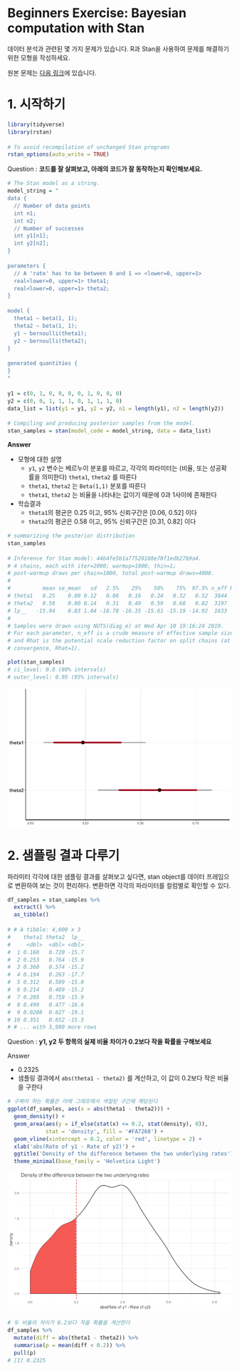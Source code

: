 # Beginners Exercise: Bayesian computation with Stan

데이터 분석과 관련된 몇 가지 문제가 있습니다. R과 Stan을 사용하여 문제를 해결하기 위한 모형을 작성하세요.

원본 문제는 [다음 링크](http://www.sumsar.net/files/posts/2017-01-15-bayesian-computation-with-stan-and-farmer-jons/stan_exercise.html)에 있습니다.

# 1. 시작하기

```r
library(tidyverse)
library(rstan)

# To avoid recompilation of unchanged Stan programs
rstan_options(auto_write = TRUE)
```

Question : **코드를 잘 살펴보고, 아래의 코드가 잘 동작하는지 확인해보세요.**

```r
# The Stan model as a string.
model_string = "
data {
  // Number of data points
  int n1;
  int n2;
  // Number of successes
  int y1[n1];
  int y2[n2];
}

parameters {
  // A 'rate' has to be between 0 and 1 => <lower=0, upper=1>
  real<lower=0, upper=1> theta1;
  real<lower=0, upper=1> theta2;
}

model {  
  theta1 ~ beta(1, 1);
  theta2 ~ beta(1, 1);
  y1 ~ bernoulli(theta1);
  y2 ~ bernoulli(theta2);
}

generated quantities {
}
"

y1 = c(0, 1, 0, 0, 0, 0, 1, 0, 0, 0)
y2 = c(0, 0, 1, 1, 1, 0, 1, 1, 1, 0)
data_list = list(y1 = y1, y2 = y2, n1 = length(y1), n2 = length(y2))

# Compiling and producing posterior samples from the model.
stan_samples = stan(model_code = model_string, data = data_list)
```

**Answer**

- 모형에 대한 설명
    - `y1`, `y2` 변수는 베르누이 분포를 따르고, 각각의 파라미터는 (비율, 또는 성공확률을 의미한다) `theta1`, `theta2` 를 따른다
    - `theta1`, `theta2` 는 `Beta(1,1)` 분포를 따른다
    - `theta1`, `theta2` 는 비율을 나타내는 값이기 때문에 0과 1사이에 존재한다
- 학습결과
    - `theta1`의 평균은 0.25 이고, 95% 신뢰구간은 [0.06, 0.52] 이다
    - `theta2`의 평균은 0.58 이고, 95% 신뢰구간은 [0.31, 0.82] 이다

```r
# summarizing the posterior distribution
stan_samples

# Inference for Stan model: 44b4fe5b1a77520188e78f1edb27b9a4.
# 4 chains, each with iter=2000; warmup=1000; thin=1;
# post-warmup draws per chain=1000, total post-warmup draws=4000.
#
#          mean se_mean   sd   2.5%    25%    50%    75%  97.5% n_eff Rhat
# theta1   0.25    0.00 0.12   0.06   0.16   0.24   0.32   0.52  3044    1
# theta2   0.58    0.00 0.14   0.31   0.49   0.59   0.68   0.82  3197    1
# lp__   -15.94    0.03 1.04 -18.78 -16.35 -15.61 -15.19 -14.92  1633    1
#
# Samples were drawn using NUTS(diag_e) at Wed Apr 10 19:16:24 2019.
# For each parameter, n_eff is a crude measure of effective sample size,
# and Rhat is the potential scale reduction factor on split chains (at
# convergence, Rhat=1).
```

```r
plot(stan_samples)
# ci_level: 0.8 (80% intervals)
# outer_level: 0.95 (95% intervals)
```

![png](fig/stan_quiz_190410/output_02.png)

# 2. 샘플링 결과 다루기

파라미터 각각에 대한 샘플링 결과를 살펴보고 싶다면, stan object를 데이터 프레임으로 변환하여 보는 것이 편리하다.
변환하면 각각의 파라미터를 컬럼별로 확인할 수 있다.

```r
df_samples = stan_samples %>%
  extract() %>%
  as_tibble()

# # A tibble: 4,000 x 3
#    theta1 theta2  lp__
#     <dbl>  <dbl> <dbl>
#  1 0.160   0.720 -15.7
#  2 0.253   0.764 -15.9
#  3 0.360   0.574 -15.2
#  4 0.194   0.263 -17.7
#  5 0.312   0.589 -15.0
#  6 0.214   0.489 -15.2
#  7 0.205   0.759 -15.9
#  8 0.490   0.477 -16.6
#  9 0.0288  0.627 -19.1
# 10 0.351   0.652 -15.3
# # ... with 3,990 more rows
```

Question : **y1, y2 두 항목의 실제 비율 차이가 0.2보다 작을 확률을 구해보세요**

Answer

- 0.2325
- 샘플링 결과에서 `abs(theta1 - theta2)` 를 계산하고, 이 값이 0.2보다 작은 비율을 구한다

```r
# 구해야 하는 확률은 아래 그래프에서 색칠된 구간에 해당된다
ggplot(df_samples, aes(x = abs(theta1 - theta2))) +
  geom_density() +
  geom_area(aes(y = if_else(stat(x) <= 0.2, stat(density), 0)),
            stat = 'density', fill = '#FA7268') +
  geom_vline(xintercept = 0.2, color = 'red', linetype = 2) +
  xlab('abs(Rate of y1 - Rate of y2)') +
  ggtitle('Density of the difference between the two underlying rates') +
  theme_minimal(base_family = 'Helvetica Light')
```

![png](fig/stan_quiz_190410/output_01.png)

```r
# 두 비율의 차이가 0.2보다 작을 확률을 계산한다
df_samples %>%
  mutate(diff = abs(theta1 - theta2)) %>%
  summarise(p = mean(diff < 0.2)) %>%
  pull(p)
# [1] 0.2325
```
